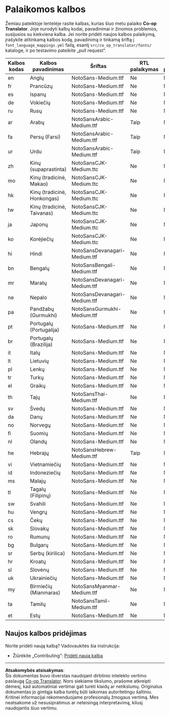 <!--
CO_OP_TRANSLATOR_METADATA:
{
  "original_hash": "badae5ee6451cc1a6e367cfe5ba92efa",
  "translation_date": "2025-10-15T04:48:12+00:00",
  "source_file": "getting_started/supported-languages.md",
  "language_code": "lt"
}
-->
# Palaikomos kalbos

Žemiau pateiktoje lentelėje rasite kalbas, kurias šiuo metu palaiko **Co-op Translator**. Joje nurodyti kalbų kodai, pavadinimai ir žinomos problemos, susijusios su kiekviena kalba. Jei norite pridėti naujos kalbos palaikymą, įrašykite atitinkamą kalbos kodą, pavadinimą ir tinkamą šriftą į `font_language_mappings.yml` failą, esantį `src/co_op_translator/fonts/` kataloge, ir po testavimo pateikite „pull request“.

| Kalbos kodas  | Kalbos pavadinimas   | Šriftas                           | RTL palaikymas | Žinomos problemos |
|---------------|---------------------|-----------------------------------|----------------|-------------------|
| en            | Anglų               | NotoSans-Medium.ttf               | Ne             | Nėra              |
| fr            | Prancūzų            | NotoSans-Medium.ttf               | Ne             | Nėra              |
| es            | Ispanų              | NotoSans-Medium.ttf               | Ne             | Nėra              |
| de            | Vokiečių            | NotoSans-Medium.ttf               | Ne             | Nėra              |
| ru            | Rusų                | NotoSans-Medium.ttf               | Ne             | Nėra              |
| ar            | Arabų               | NotoSansArabic-Medium.ttf         | Taip           | Nėra              |
| fa            | Persų (Farsi)       | NotoSansArabic-Medium.ttf         | Taip           | Nėra              |
| ur            | Urdu                | NotoSansArabic-Medium.ttf         | Taip           | Nėra              |
| zh            | Kinų (supaprastinta)| NotoSansCJK-Medium.ttc            | Ne             | Nėra              |
| mo            | Kinų (tradicinė, Makao) | NotoSansCJK-Medium.ttc        | Ne             | Nėra              |
| hk            | Kinų (tradicinė, Honkongas) | NotoSansCJK-Medium.ttc      | Ne             | Nėra              |
| tw            | Kinų (tradicinė, Taivanas) | NotoSansCJK-Medium.ttc       | Ne             | Nėra              |
| ja            | Japonų              | NotoSansCJK-Medium.ttc            | Ne             | Nėra              |
| ko            | Korėjiečių          | NotoSansCJK-Medium.ttc            | Ne             | Nėra              |
| hi            | Hindi               | NotoSansDevanagari-Medium.ttf     | Ne             | Nėra              |
| bn            | Bengalų             | NotoSansBengali-Medium.ttf        | Ne             | Nėra              |
| mr            | Maratų              | NotoSansDevanagari-Medium.ttf     | Ne             | Nėra              |
| ne            | Nepalo              | NotoSansDevanagari-Medium.ttf     | Ne             | Nėra              |
| pa            | Pandžabų (Gurmukhi) | NotoSansGurmukhi-Medium.ttf       | Ne             | Nėra              |
| pt            | Portugalų (Portugalija) | NotoSans-Medium.ttf           | Ne             | Nėra              |
| br            | Portugalų (Brazilija)   | NotoSans-Medium.ttf           | Ne             | Nėra              |
| it            | Italų               | NotoSans-Medium.ttf               | Ne             | Nėra              |
| lt            | Lietuvių            | NotoSans-Medium.ttf               | Ne             | Nėra              |
| pl            | Lenkų               | NotoSans-Medium.ttf               | Ne             | Nėra              |
| tr            | Turkų               | NotoSans-Medium.ttf               | Ne             | Nėra              |
| el            | Graikų              | NotoSans-Medium.ttf               | Ne             | Nėra              |
| th            | Tajų                | NotoSansThai-Medium.ttf           | Ne             | Nėra              |
| sv            | Švedų               | NotoSans-Medium.ttf               | Ne             | Nėra              |
| da            | Danų                | NotoSans-Medium.ttf               | Ne             | Nėra              |
| no            | Norvegų             | NotoSans-Medium.ttf               | Ne             | Nėra              |
| fi            | Suomių              | NotoSans-Medium.ttf               | Ne             | Nėra              |
| nl            | Olandų              | NotoSans-Medium.ttf               | Ne             | Nėra              |
| he            | Hebrajų             | NotoSansHebrew-Medium.ttf         | Taip           | Nėra              |
| vi            | Vietnamiečių        | NotoSans-Medium.ttf               | Ne             | Nėra              |
| id            | Indoneziečių        | NotoSans-Medium.ttf               | Ne             | Nėra              |
| ms            | Malajų              | NotoSans-Medium.ttf               | Ne             | Nėra              |
| tl            | Tagalų (Filipinų)   | NotoSans-Medium.ttf               | Ne             | Nėra              |
| sw            | Svahili             | NotoSans-Medium.ttf               | Ne             | Nėra              |
| hu            | Vengrų              | NotoSans-Medium.ttf               | Ne             | Nėra              |
| cs            | Čekų                | NotoSans-Medium.ttf               | Ne             | Nėra              |
| sk            | Slovakų             | NotoSans-Medium.ttf               | Ne             | Nėra              |
| ro            | Rumunų              | NotoSans-Medium.ttf               | Ne             | Nėra              |
| bg            | Bulgarų             | NotoSans-Medium.ttf               | Ne             | Nėra              |
| sr            | Serbų (kirilica)    | NotoSans-Medium.ttf               | Ne             | Nėra              |
| hr            | Kroatų              | NotoSans-Medium.ttf               | Ne             | Nėra              |
| sl            | Slovėnų             | NotoSans-Medium.ttf               | Ne             | Nėra              |
| uk            | Ukrainiečių         | NotoSans-Medium.ttf               | Ne             | Nėra              |
| my            | Birmiečių (Mianmaras)| NotoSansMyanmar-Medium.ttf       | Ne             | Nėra              |
| ta            | Tamilų              | NotoSansTamil-Medium.ttf          | Ne             | Nėra              |
| et            | Estų                | NotoSans-Medium.ttf               | Ne             | Nėra              |

## Naujos kalbos pridėjimas

Norite pridėti naują kalbą? Vadovaukitės šia instrukcija:

- Žiūrėkite „Contributing“: <a href="../CONTRIBUTING.md#contribute-a-new-language">Pridėti naują kalbą</a>

---

**Atsakomybės atsisakymas**:  
Šis dokumentas buvo išverstas naudojant dirbtinio intelekto vertimo paslaugą [Co-op Translator](https://github.com/Azure/co-op-translator). Nors siekiame tikslumo, prašome atkreipti dėmesį, kad automatiniai vertimai gali turėti klaidų ar netikslumų. Originalus dokumentas jo gimtąja kalba turėtų būti laikomas autoritetingu šaltiniu. Kritinei informacijai rekomenduojame profesionalų žmogaus vertimą. Mes neatsakome už nesusipratimus ar neteisingą interpretavimą, kilusį naudojantis šiuo vertimu.